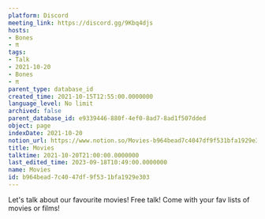 ```yaml
---
platform: Discord
meeting_link: https://discord.gg/9Kbq4djs
hosts:
- Bones
- π
tags:
- Talk
- 2021-10-20
- Bones
- π
parent_type: database_id
created_time: 2021-10-15T12:55:00.0000000
language_level: No limit
archived: false
parent_database_id: e9339446-880f-4ef0-8ad7-8ad1f507dded
object: page
indexDate: 2021-10-20
notion_url: https://www.notion.so/Movies-b964bead7c4047df9f531bfa1929e303
title: Movies
talktime: 2021-10-20T21:00:00.0000000
last_edited_time: 2023-09-18T10:49:00.0000000
name: Movies
id: b964bead-7c40-47df-9f53-1bfa1929e303
---
```


Let's talk about our favourite movies!
Free talk! Come with your fav lists of movies or films!


